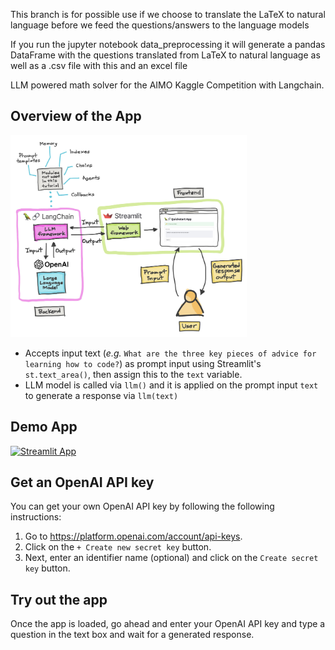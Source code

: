 
This branch is for possible use if we choose to translate the LaTeX to natural language before we feed the questions/answers to the language models

If you run the jupyter notebook data_preprocessing it will generate a pandas DataFrame with the questions translated from LaTeX to natural language as well as a .csv file with this and an excel file


LLM powered math solver for the AIMO Kaggle Competition with Langchain.

## Overview of the App

<img src="diagram.jpg" width="75%">

- Accepts input text (*e.g.* `What are the three key pieces of advice for learning how to code?`) as prompt input using Streamlit's `st.text_area()`, then assign this to the `text` variable.
- LLM model is called via `llm()` and it is applied on the prompt input `text` to generate a response via `llm(text)`

## Demo App

[![Streamlit App](https://static.streamlit.io/badges/streamlit_badge_black_white.svg)](https://langchain-quickstart.streamlit.app/)

## Get an OpenAI API key

You can get your own OpenAI API key by following the following instructions:
1. Go to https://platform.openai.com/account/api-keys.
2. Click on the `+ Create new secret key` button.
3. Next, enter an identifier name (optional) and click on the `Create secret key` button.

## Try out the app

Once the app is loaded, go ahead and enter your OpenAI API key and type a question in the text box and wait for a generated response.
